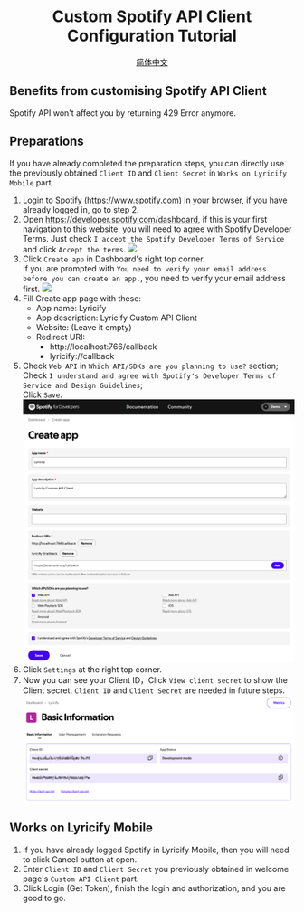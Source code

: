 <div align="center">

# Custom Spotify API Client Configuration Tutorial
[简体中文](Readme.zh-CN.md)

</div>

## Benefits from customising Spotify API Client
Spotify API won't affect you by returning 429 Error anymore.

## Preparations
If you have already completed the preparation steps, you can directly use the previously obtained `Client ID` and `Client Secret` in `Works on Lyricify Mobile` part.
1. Login to Spotify (https://www.spotify.com) in your browser, if you have already logged in, go to step 2.
2. Open https://developer.spotify.com/dashboard, if this is your first navigation to this website, you will need to agree with Spotify Developer Terms. Just check `I accept the Spotify Developer Terms of Service` and click `Accept the terms`.
![](pic/Demo-Pic01.png)
3. Click `Create app` in Dashboard's right top corner.  
   If you are prompted with `You need to verify your email address before you can create an app.`, you need to verify your email address first.
![](pic/Demo-Pic02.png)
4. Fill Create app page with these:
   - App name: Lyricify
   - App description: Lyricify Custom API Client
   - Website: (Leave it empty)
   - Redirect URI:
     - http://localhost:766/callback
     - lyricify://callback
5. Check `Web API` in `Which API/SDKs are you planning to use?` section;  
   Check `I understand and agree with Spotify's Developer Terms of Service and Design Guidelines`;  
   Click `Save`.  
![](pic/Demo-Pic03.png)
6. Click `Settings` at the right top corner.
7. Now you can see your Client ID，Click `View client secret` to show the Client secret. `Client ID` and `Client Secret` are needed in future steps.
![](pic/Demo-Pic04.png)

## Works on Lyricify Mobile
1. If you have already logged Spotify in Lyricify Mobile, then you will need to click Cancel button at open.
2. Enter `Client ID` and `Client Secret` you previously obtained in welcome page's `Custom API Client` part.
3. Click Login (Get Token), finish the login and authorization, and you are good to go.